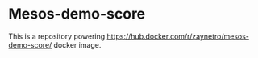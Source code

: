 # Mesos-demo-score

This is a repository powering https://hub.docker.com/r/zaynetro/mesos-demo-score/ docker image.
